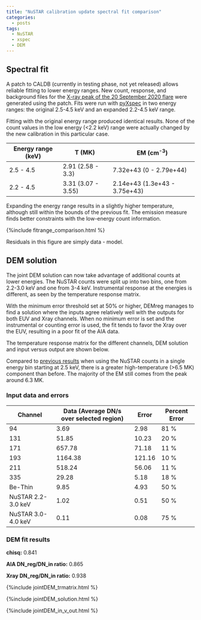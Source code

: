 ```yaml
---
title: "NuSTAR calibration update spectral fit comparison"
categories:
  - posts
tags:
  - NuSTAR
  - xspec
  - DEM
---
```


## Spectral fit

A patch to CALDB (currently in testing phase, not yet released) allows reliable fitting to lower energy ranges. New count, response, and background files for the [X-ray peak of the 20 September 2020 flare](https://elastufka.github.io/SAX-XRS_figures/posts/2021/02/11/NuSTAR-small-flare-of-12-September-2020-orbit-8.html) were generated using the patch. Fits were run with [pyXspec](https://elastufka.github.io/SAX-XRS_figures/posts/2021/08/23/Fit-to-NuSTAR-spectrum-with-pyXspec-example.html ) in two energy ranges: the original 2.5-4.5 keV and an expanded 2.2-4.5 keV range. 

Fitting with the original energy range produced identical results. None of the count values in the low energy (<2.2 keV) range were actually changed by the new calibration in this particular case.

| Energy range (keV) | T (MK)| EM (cm<sup>-3</sup>) |
|---|---|---|
| 2.5 - 4.5 | 2.91 (2.58 - 3.3) | 7.32e+43 (0 - 2.79e+44) |
| 2.2 - 4.5 | 3.31 (3.07 - 3.55) | 2.14e+43 (1.3e+43 - 3.75e+43) |

Expanding the energy range results in a slightly higher temperature, although still within the bounds of the previous fit. The emission measure finds better constraints with the low-energy count information.

{%include fitrange_comparison.html %}

Residuals in this figure are simply data - model.

## DEM solution

The joint DEM solution can now take advantage of additional counts at lower energies. The NuSTAR counts were split up into two bins, one from 2.2-3.0 keV and one from 3-4 keV. Instrumental response at the energies is different, as seen by the temperature response matrix.

With the minimum error threshold set at 50% or higher, DEMreg manages to find a solution where the inputs agree relatively well with the outputs for both EUV and Xray channels. When no minimum error is set and the instrumental or counting error is used, the fit tends to favor the Xray over the EUV, resulting in a poor fit of the AIA data.

The temperature response matrix for the different channels, DEM solution and input versus output are shown below.

Compared to [previous results](https://elastufka.github.io/presentations/Joint%20DEM%20(orbit%208).slides_updated.html#/4) when using the NuSTAR counts in a single energy bin starting at 2.5 keV, there is a greater high-temperature (>6.5 MK) component than before. The majority of the EM still comes from the peak around 6.3 MK.

### Input data and errors

| Channel | Data (Average DN/s over selected region) | Error | Percent Error |
|---| ---| ---| --- |
|94 |     3.69 |  2.98 |  81 %|
|131 |     51.85  | 10.23  | 20 %|
|171 |     657.78 |  71.18 |  11 %|
|193 |     1164.38 |  121.16 |  10 %|
|211 |     518.24 |  56.06  | 11 %|
|335 |     29.28 |  5.18  | 18 %|
|Be-Thin |     9.85 |  4.93 |  50 %|
|NuSTAR 2.2-3.0 keV |    1.02  | 0.51  | 50 %|
|NuSTAR 3.0-4.0 keV |    0.11  | 0.08  | 75 %|

### DEM fit results

**chisq:** 0.841

**AIA DN_reg/DN_in ratio:** 0.865

**Xray DN_reg/DN_in ratio:** 0.938

{%include jointDEM_trmatrix.html %}

{%include jointDEM_solution.html %}

{%include jointDEM_in_v_out.html %}
